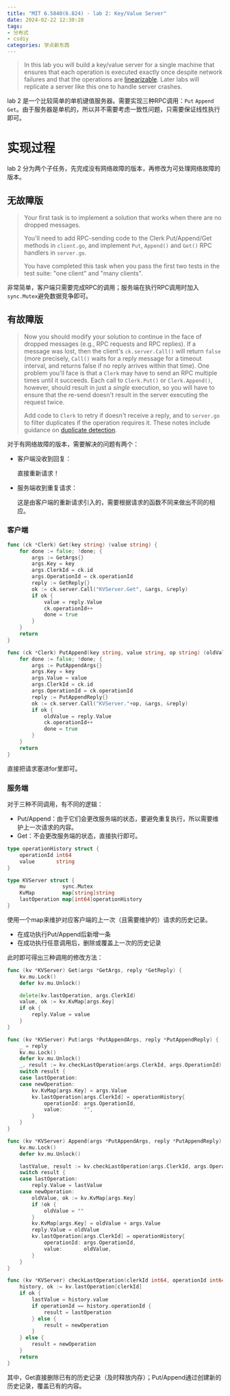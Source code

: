 ```yaml
---
title: "MIT 6.5840(6.824) - lab 2: Key/Value Server"
date: 2024-02-22 12:30:28
tags:
- 分布式
- csdiy
categories: 学点新东西
---
```


> In this lab you will build a key/value server for a single machine that ensures that each operation is executed exactly once despite network failures and that the operations are [linearizable](https://pdos.csail.mit.edu/6.824/papers/linearizability-faq.txt). Later labs will replicate a server like this one to handle server crashes.

lab 2 是一个比较简单的单机键值服务器。需要实现三种RPC调用：`Put` `Append` `Get`。由于服务器是单机的，所以并不需要考虑一致性问题，只需要保证线性执行即可。

<!--more-->

# 实现过程

lab 2 分为两个子任务，先完成没有网络故障的版本，再修改为可处理网络故障的版本。

## 无故障版

> Your first task is to implement a solution that works when there are no dropped messages. 
>
> You'll need to add RPC-sending code to the Clerk Put/Append/Get methods in `client.go`, and implement `Put`, `Append()` and `Get()` RPC handlers in `server.go`. 
>
> You have completed this task when you pass the first two tests in the test suite: "one client" and "many clients".

非常简单，客户端只需要完成RPC的调用；服务端在执行RPC调用时加入`sync.Mutex`避免数据竞争即可。

## 有故障版

> Now you should modify your solution to continue in the face of dropped messages (e.g., RPC requests and RPC replies). If a message was lost, then the client's `ck.server.Call()` will return `false` (more precisely, `Call()` waits for a reply message for a timeout interval, and returns false if no reply arrives within that time). One problem you'll face is that a `Clerk` may have to send an RPC multiple times until it succeeds. Each call to `Clerk.Put()` or `Clerk.Append()`, however, should result in just a *single* execution, so you will have to ensure that the re-send doesn't result in the server executing the request twice.
>
> Add code to `Clerk` to retry if doesn't receive a reply, and to  `server.go` to filter duplicates if the operation requires it. These notes include guidance on [duplicate detection](https://pdos.csail.mit.edu/6.824/notes/l-raft-QA.txt).

对于有网络故障的版本，需要解决的问题有两个：

- 客户端没收到回复：

  直接重新请求！

- 服务端收到重复请求：

  这是由客户端的重新请求引入的，需要根据请求的函数不同来做出不同的相应。

### 客户端

```go
func (ck *Clerk) Get(key string) (value string) {
	for done := false; !done; {
		args := GetArgs{}
		args.Key = key
		args.ClerkId = ck.id
		args.OperationId = ck.operationId
		reply := GetReply{}
		ok := ck.server.Call("KVServer.Get", &args, &reply)
		if ok {
			value = reply.Value
			ck.operationId++
			done = true
		}
	}
	return
}

func (ck *Clerk) PutAppend(key string, value string, op string) (oldValue string) {
	for done := false; !done; {
		args := PutAppendArgs{}
		args.Key = key
		args.Value = value
		args.ClerkId = ck.id
		args.OperationId = ck.operationId
		reply := PutAppendReply{}
		ok := ck.server.Call("KVServer."+op, &args, &reply)
		if ok {
			oldValue = reply.Value
			ck.operationId++
			done = true
		}
	}
	return
}
```

直接把请求塞进for里即可。

### 服务端

对于三种不同调用，有不同的逻辑：

- Put/Append：由于它们会更改服务端的状态，要避免重复执行，所以需要维护上一次请求的内容。
- Get：不会更改服务端的状态，直接执行即可。

```go
type operationHistory struct {
	operationId int64
	value       string
}

type KVServer struct {
	mu            sync.Mutex
	KvMap         map[string]string
	lastOperation map[int64]operationHistory
}
```

使用一个map来维护对应客户端的上一次（且需要维护的）请求的历史记录。

- 在成功执行Put/Append后新增一条
- 在成功执行任意调用后，删除或覆盖上一次的历史记录

此时即可得出三种调用的修改方法：

```go
func (kv *KVServer) Get(args *GetArgs, reply *GetReply) {
	kv.mu.Lock()
	defer kv.mu.Unlock()

	delete(kv.lastOperation, args.ClerkId)
	value, ok := kv.KvMap[args.Key]
	if ok {
		reply.Value = value
	}
}

func (kv *KVServer) Put(args *PutAppendArgs, reply *PutAppendReply) {
	_ = reply
	kv.mu.Lock()
	defer kv.mu.Unlock()
	_, result := kv.checkLastOperation(args.ClerkId, args.OperationId)
	switch result {
	case lastOperation:
	case newOperation:
		kv.KvMap[args.Key] = args.Value
		kv.lastOperation[args.ClerkId] = operationHistory{
			operationId: args.OperationId,
			value:       "",
		}
	}
}

func (kv *KVServer) Append(args *PutAppendArgs, reply *PutAppendReply) {
	kv.mu.Lock()
	defer kv.mu.Unlock()

	lastValue, result := kv.checkLastOperation(args.ClerkId, args.OperationId)
	switch result {
	case lastOperation:
		reply.Value = lastValue
	case newOperation:
		oldValue, ok := kv.KvMap[args.Key]
		if !ok {
			oldValue = ""
		}
		kv.KvMap[args.Key] = oldValue + args.Value
		reply.Value = oldValue
		kv.lastOperation[args.ClerkId] = operationHistory{
			operationId: args.OperationId,
			value:       oldValue,
		}
	}
}

func (kv *KVServer) checkLastOperation(clerkId int64, operationId int64) (lastValue string, result historyCheckResult) {
	history, ok := kv.lastOperation[clerkId]
	if ok {
		lastValue = history.value
		if operationId == history.operationId {
			result = lastOperation
		} else {
			result = newOperation
		}
	} else {
		result = newOperation
	}
	return
}
```

其中，Get直接删除已有的历史记录（及时释放内存）；Put/Append通过创建新的历史记录，覆盖已有的内容。
